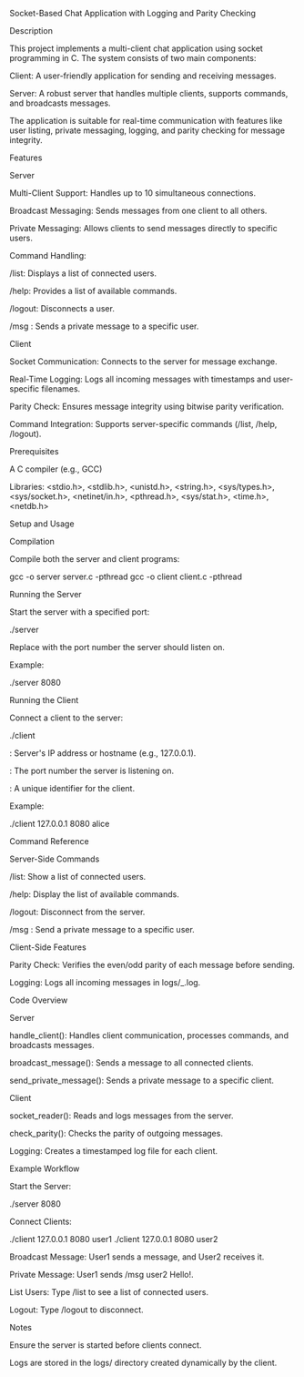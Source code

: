 Socket-Based Chat Application with Logging and Parity Checking

Description

This project implements a multi-client chat application using socket programming in C. The system consists of two main components:

Client: A user-friendly application for sending and receiving messages.

Server: A robust server that handles multiple clients, supports commands, and broadcasts messages.

The application is suitable for real-time communication with features like user listing, private messaging, logging, and parity checking for message integrity.

Features

Server

Multi-Client Support: Handles up to 10 simultaneous connections.

Broadcast Messaging: Sends messages from one client to all others.

Private Messaging: Allows clients to send messages directly to specific users.

Command Handling:

/list: Displays a list of connected users.

/help: Provides a list of available commands.

/logout: Disconnects a user.

/msg <username> <message>: Sends a private message to a specific user.

Client

Socket Communication: Connects to the server for message exchange.

Real-Time Logging: Logs all incoming messages with timestamps and user-specific filenames.

Parity Check: Ensures message integrity using bitwise parity verification.

Command Integration: Supports server-specific commands (/list, /help, /logout).

Prerequisites

A C compiler (e.g., GCC)

Libraries: <stdio.h>, <stdlib.h>, <unistd.h>, <string.h>, <sys/types.h>, <sys/socket.h>, <netinet/in.h>, <pthread.h>, <sys/stat.h>, <time.h>, <netdb.h>

Setup and Usage

Compilation

Compile both the server and client programs:

gcc -o server server.c -pthread
gcc -o client client.c -pthread

Running the Server

Start the server with a specified port:

./server <port>

Replace <port> with the port number the server should listen on.

Example:

./server 8080

Running the Client

Connect a client to the server:

./client <hostname> <port> <username>

<hostname>: Server's IP address or hostname (e.g., 127.0.0.1).

<port>: The port number the server is listening on.

<username>: A unique identifier for the client.

Example:

./client 127.0.0.1 8080 alice

Command Reference

Server-Side Commands

/list: Show a list of connected users.

/help: Display the list of available commands.

/logout: Disconnect from the server.

/msg <username> <message>: Send a private message to a specific user.

Client-Side Features

Parity Check: Verifies the even/odd parity of each message before sending.

Logging: Logs all incoming messages in logs/<timestamp>_<username>.log.

Code Overview

Server

handle_client(): Handles client communication, processes commands, and broadcasts messages.

broadcast_message(): Sends a message to all connected clients.

send_private_message(): Sends a private message to a specific client.

Client

socket_reader(): Reads and logs messages from the server.

check_parity(): Checks the parity of outgoing messages.

Logging: Creates a timestamped log file for each client.

Example Workflow

Start the Server:

./server 8080

Connect Clients:

./client 127.0.0.1 8080 user1
./client 127.0.0.1 8080 user2

Broadcast Message:
User1 sends a message, and User2 receives it.

Private Message:
User1 sends /msg user2 Hello!.

List Users:
Type /list to see a list of connected users.

Logout:
Type /logout to disconnect.

Notes

Ensure the server is started before clients connect.

Logs are stored in the logs/ directory created dynamically by the client.


